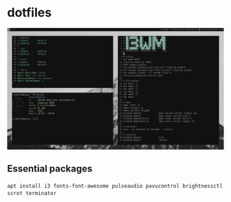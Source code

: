 # dotfiles

![screenshot](img/pic.png)

## Essential packages
``apt install i3 fonts-font-awesome pulseaudio pavucontrol brightnessctl scrot terminator``
